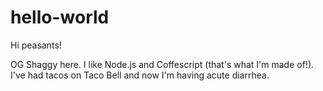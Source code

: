 # hello-world

Hi peasants!

OG Shaggy here. I like Node.js and Coffescript (that's what I'm made of!).
I've had tacos on Taco Bell and now I'm having acute diarrhea.

